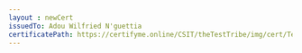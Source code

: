 ```yaml
--- 
layout : newCert 
issuedTo: Adou Wilfried N'guettia
certificatePath: https://certifyme.online/CSIT/theTestTribe/img/cert/TestFlix/AdouWilfriedN'guettia_8cbce.png
--- 
```


